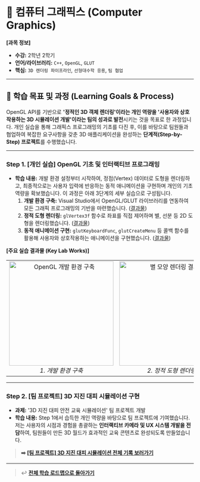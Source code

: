 # 🧠 컴퓨터 그래픽스 (Computer Graphics)

**[과목 정보]**
- **수강:** 2학년 2학기
- **언어/라이브러리:** `C++`, `OpenGL`, `GLUT`
- **핵심:** `3D 렌더링 파이프라인`, `선형대수학 응용`, `팀 협업`

---

## 📖 학습 목표 및 과정 (Learning Goals & Process)

OpenGL API를 기반으로 **'정적인 3D 객체 렌더링'이라는 개인 역량을 '사용자와 상호작용하는 3D 시뮬레이션 개발'이라는 팀의 성과로 발전**시키는 것을 목표로 한 과정입니다. 개인 실습을 통해 그래픽스 프로그래밍의 기초를 다진 후, 이를 바탕으로 팀원들과 협업하여 복잡한 요구사항을 갖춘 3D 애플리케이션을 완성하는 **단계적(Step-by-Step) 프로젝트**를 수행했습니다.

---

### Step 1. [개인 실습] OpenGL 기초 및 인터랙티브 프로그래밍

- **학습 내용:** 개발 환경 설정부터 시작하여, 정점(Vertex) 데이터로 도형을 렌더링하고, 최종적으로는 사용자 입력에 반응하는 동적 애니메이션을 구현하며 개인의 기초 역량을 확보했습니다. 이 과정은 아래 3단계의 세부 실습으로 구성됩니다.
    1.  **개발 환경 구축:** Visual Studio에서 OpenGL/GLUT 라이브러리를 연동하여 모든 그래픽 프로그래밍의 기반을 마련했습니다. ([결과물](./assignment-1_setup/))
    2.  **정적 도형 렌더링:** `glVertex3f` 함수로 좌표를 직접 제어하며 별, 선분 등 2D 도형을 렌더링했습니다. ([결과물](./assignment-2_vertex/))
    3.  **동적 애니메이션 구현:** `glutKeyboardFunc`, `glutCreateMenu` 등 콜백 함수를 활용해 사용자와 상호작용하는 애니메이션을 구현했습니다. ([결과물](./assignment-3_animation/))

**[주요 실습 결과물 (Key Lab Works)]**
<table>
  <tr>
    <td align="center">
      <img src="./assets/setup-screenshot.png" alt="OpenGL 개발 환경 구축" width="280"/>
      <br/>
      <i>1. 개발 환경 구축</i>
    </td>
    <td align="center">
      <img src="./assets/star-rendering.png" alt="별 모양 렌더링 결과" width="280"/>
      <br/>
      <i>2. 정적 도형 렌더링</i>
    </td>
    <td align="center">
      <img src="./assignment-3_animation/demo.gif" alt="인터랙티브 애니메이션 데모" width="280"/>
      <br/>
      <i>3. 동적 애니메이션</i>
    </td>
  </tr>
</table>

---

### Step 2. [팀 프로젝트] 3D 지진 대피 시뮬레이션 구현

- **과제:** '3D 지진 대피 안전 교육 시뮬레이션' 팀 프로젝트 개발
- **학습 내용:** Step 1에서 습득한 개인 역량을 바탕으로 팀 프로젝트에 기여했습니다. 저는 사용자의 시점과 경험을 총괄하는 **인터랙티브 카메라 및 UX 시스템 개발을 전담**하여, 팀원들이 만든 3D 월드가 효과적인 교육 콘텐츠로 완성되도록 만들었습니다.

> **➡️ [[팀 프로젝트] 3D 지진 대피 시뮬레이션 전체 기록 보러가기](https://github.com/jihun-moon/opengl-earthquake-simulation)**

---
> ↩️ **[전체 학습 로드맵으로 돌아가기](../../README.md)**
